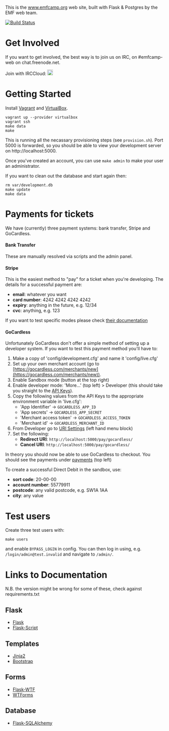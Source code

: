 This is the www.emfcamp.org web site, built with Flask & Postgres by the 
EMF web team.

[![Build Status](https://travis-ci.org/emfcamp/Website.svg?branch=master)](https://travis-ci.org/emfcamp/Website)

Get Involved
============

If you want to get involved, the best way is to join us on IRC, on #emfcamp-web on chat.freenode.net.

Join with IRCCloud: <a href="https://www.irccloud.com/invite?channel=%23emfcamp-web&amp;hostname=irc.freenode.net&amp;port=6697&amp;ssl=1" target="_blank"><img src="https://www.irccloud.com/invite-svg?channel=%23emfcamp-web&amp;hostname=irc.freenode.net&amp;port=6697&amp;ssl=1" height="18"></a>

Getting Started
=======

Install [Vagrant](https://www.vagrantup.com/) and
[VirtualBox](https://www.virtualbox.org/).

```
vagrant up --provider virtualbox
vagrant ssh
make data
make
```
This is running all the necassary provisioning steps (see
```provision.sh```). Port 5000 is forwarded, so you should be able to
view your development server on http://localhost:5000.

Once you've created an account, you can use `make admin` to make your user an administrator.

If you want to clean out the database and start again then:

```
rm var/development.db
make update
make data
```

Payments for tickets
====================
We have (currently) three payment systems: bank transfer, Stripe and GoCardless.

#### Bank Transfer
These are manually resolved via scripts and the admin panel.

#### Stripe
This is the easiest method to "pay" for a ticket when you're developing. The details for a successful payment are:

- **email**: whatever you want
- **card number**: 4242 4242 4242 4242
- **expiry**: anything in the future, e.g. 12/34
- **cvc**: anything, e.g. 123

If you want to test specific modes please check [their documentation](https://stripe.com/docs/testing 'Stripe testing docs')

#### GoCardless
Unfortunately GoCardless don't offer a simple method of setting up a developer system. If you want to test this payment method you'll have to:

1. Make a copy of 'config/development.cfg' and name it 'config/live.cfg'
2. Set up your own merchant account (go to [https://gocardless.com/merchants/new](https://gocardless.com/merchants/new)).
3. Enable Sandbox mode (button at the top right)
4. Enable developer mode: 'More...' (top left) > Developer (this should take you straight to the [API Keys](https://dashboard-sandbox.gocardless.com/developer/api-keys)). 
5. Copy the following values from the API Keys to the appropriate environment variable in 'live.cfg':
    - 'App Identifier' -> `GOCARDLESS_APP_ID`
    - 'App secrets' -> `GOCARDLESS_APP_SECRET`
    - 'Merchant access token' -> `GOCARDLESS_ACCESS_TOKEN`
    - 'Merchant id' -> `GOCARDLESS_MERCHANT_ID`
6. From Developer go to [URI Settings](https://dashboard-sandbox.gocardless.com/developer/uri-settings) (left hand menu block)
7. Set the following:
    - **Redirect URI**: `http://localhost:5000/pay/gocardless/`
    - **Cancel URI**: `http://localhost:5000/pay/gocardless/`

In theory you should now be able to use GoCardless to checkout. You should see the payments under [payments](https://dashboard-sandbox.gocardless.com/payments) (top left)

To create a successful Direct Debit in the sandbox, use:
- **sort code**: 20-00-00
- **account number**: 55779911
- **postcode**: any valid postcode, e.g. SW1A 1AA
- **city**: any value

Test users
==========

Create three test users with:

```make users```

and enable `BYPASS_LOGIN` in config. You can then log in using, e.g. `/login/admin@test.invalid` and navigate to `/admin/`.


Links to Documentation
======================

N.B. the version might be wrong for some of these, check against requirements.txt

## Flask

* [Flask](http://flask.pocoo.org/docs/)
* [Flask-Script](http://packages.python.org/Flask-Script/)

## Templates

* [Jinja2](http://jinja.pocoo.org/docs/)
* [Bootstrap](http://twitter.github.com/bootstrap/)

## Forms

* [Flask-WTF](http://packages.python.org/Flask-WTF/)
* [WTForms](http://wtforms.readthedocs.org/en/latest/)

## Database

* [Flask-SQLAlchemy](http://packages.python.org/Flask-SQLAlchemy/)

